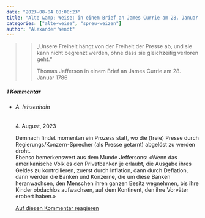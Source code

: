 ```yaml
---
date: "2023-08-04 08:00:23"
title: "Alte &amp; Weise: in einem Brief an James Currie am 28. Januar 1786"
categories: ["alte-weise", "spreu-weizen"]
author: "Alexander Wendt"
---
```


>> „Unsere Freiheit hängt von der Freiheit der Presse ab, und sie kann nicht
>> begrenzt werden, ohne dass sie gleichzeitig verloren geht.“
>> 
>> Thomas Jefferson
>> in einem Brief an James Currie am 28. Januar 1786

<!--more-->
<h5 class="comments-h">
1 Kommentar </h5>
<ul class="commentlist">
<li class="comment even thread-even depth-1 clearfix" id="li-comment-119938">
<h6 class="author">A. Iehsenhain</h6> <span class="date">4. August, 2023</span>



Demnach findet momentan ein Prozess statt, wo die (freie) Presse durch Regierungs/Konzern-Sprecher (als Presse getarnt) abgelöst zu werden droht.<br>
Ebenso bemerkenswert aus dem Munde Jeffersons: «Wenn das amerikanische Volk es den Privatbanken je erlaubt, die Ausgabe ihres Geldes zu kontrollieren, zuerst durch Inflation, dann durch Deflation, dann werden die Banken und Konzerne, die um diese Banken heranwachsen, den Menschen ihren ganzen Besitz wegnehmen, bis ihre Kinder obdachlos aufwachsen, auf dem Kontinent, den ihre Vorväter erobert haben.»

<a rel="nofollow" class="comment-reply-link" href="#comment-119938" data-commentid="119938" data-postid="17599" data-belowelement="comment-119938" data-respondelement="respond" data-replyto="Antworte auf A. Iehsenhain" aria-label="Antworte auf A. Iehsenhain">Auf diesen Kommentar reagieren</a> 


</li>
</ul>

